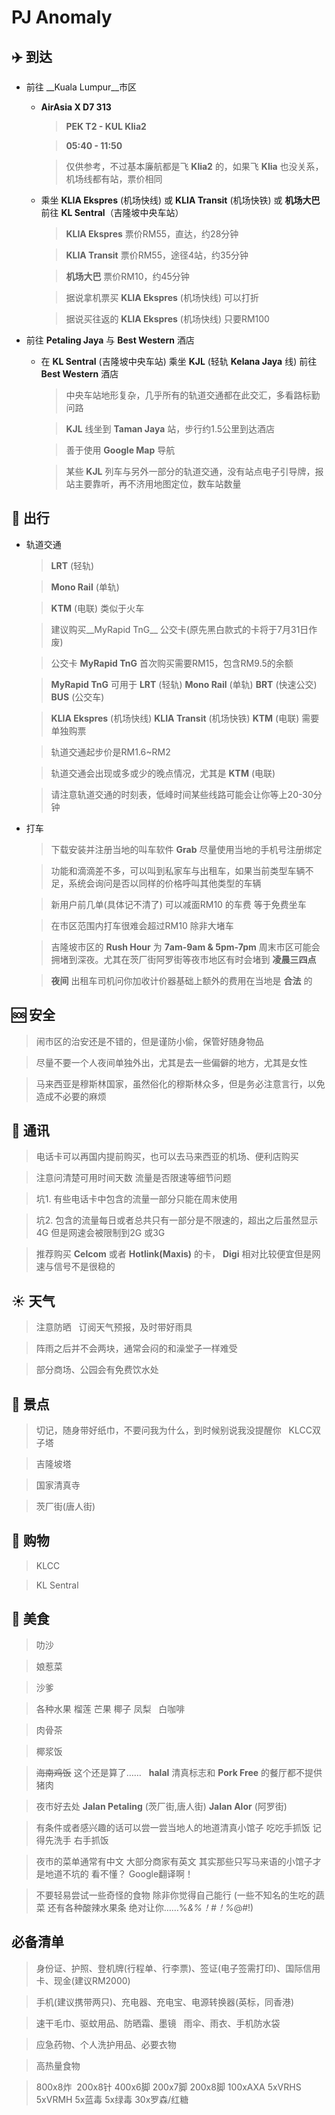 # PJ Anomaly

## :airplane: 到达

+ 前往 __Kuala Lumpur__市区
  - __AirAsia X D7 313__

    > __PEK T2 - KUL Klia2__

    > __05:40 - 11:50__

    > 仅供参考，不过基本廉航都是飞 __Klia2__ 的，如果飞 __Klia__ 也没关系，机场线都有站，票价相同

  - 乘坐 __KLIA Ekspres__ (机场快线) 或 __KLIA Transit__ (机场快铁) 或 __机场大巴__ 前往 __KL Sentral__（吉隆坡中央车站）
    > __KLIA Ekspres__  票价RM55，直达，约28分钟

    > __KLIA Transit__  票价RM55，途径4站，约35分钟

    > __机场大巴__  票价RM10，约45分钟 
  
    > 据说拿机票买 __KLIA Ekspres__ (机场快线) 可以打折
  
    > 据说买往返的  __KLIA Ekspres__ (机场快线) 只要RM100


+ 前往 __Petaling Jaya__ 与 __Best Western__ 酒店
    - 在 __KL Sentral__ (吉隆坡中央车站) 乘坐 __KJL__ (轻轨 __Kelana Jaya__ 线) 前往 __Best Western__ 酒店
      > 中央车站地形复杂，几乎所有的轨道交通都在此交汇，多看路标勤问路
  
      > __KJL__ 线坐到 __Taman Jaya__ 站，步行约1.5公里到达酒店
  
      > 善于使用 __Google Map__ 导航
  
      > 某些 __KJL__ 列车与另外一部分的轨道交通，没有站点电子引导牌，报站主要靠听，再不济用地图定位，数车站数量 
      


## :car: 出行

   - 轨道交通
  
      > __LRT__ (轻轨)
  
      > __Mono Rail__ (单轨)
  
      > __KTM__ (电联) 类似于火车
  
      > 建议购买__MyRapid TnG__ 公交卡(原先黑白款式的卡将于7月31日作废)
  
      > 公交卡 __MyRapid TnG__ 首次购买需要RM15，包含RM9.5的余额
  
      > __MyRapid TnG__ 可用于 __LRT__ (轻轨) __Mono Rail__ (单轨) __BRT__ (快速公交) __BUS__ (公交车) 
  
      > __KLIA Ekspres__ (机场快线) __KLIA Transit__ (机场快铁) __KTM__ (电联) 需要单独购票
  
      > 轨道交通起步价是RM1.6~RM2
      
      > 轨道交通会出现或多或少的晚点情况，尤其是 __KTM__ (电联) 
      
      > 请注意轨道交通的时刻表，低峰时间某些线路可能会让你等上20-30分钟
      
  - 打车
  
    > 下载安装并注册当地的叫车软件 __Grab__ 尽量使用当地的手机号注册绑定
    
    > 功能和滴滴差不多，可以叫到私家车与出租车，如果当前类型车辆不足，系统会询问是否以同样的价格呼叫其他类型的车辆
    
    > 新用户前几单(具体记不清了) 可以减面RM10 的车费 等于免费坐车
    
    > 在市区范围内打车很难会超过RM10 除非大堵车
    
    > 吉隆坡市区的 __Rush Hour__ 为 __7am-9am & 5pm-7pm__ 周末市区可能会拥堵到深夜。尤其在茨厂街阿罗街等夜市地区有时会堵到 __凌晨三四点__ 
    
    > __夜间__ 出租车司机问你加收计价器基础上额外的费用在当地是 __合法__ 的
    
    
## :sos: 安全
    
  > 闹市区的治安还是不错的，但是谨防小偷，保管好随身物品
    
  > 尽量不要一个人夜间单独外出，尤其是去一些偏僻的地方，尤其是女性
    
  > 马来西亚是穆斯林国家，虽然俗化的穆斯林众多，但是务必注意言行，以免造成不必要的麻烦
    
## :iphone: 通讯
    
  > 电话卡可以再国内提前购买，也可以去马来西亚的机场、便利店购买
    
  > 注意问清楚可用时间天数 流量是否限速等细节问题
    
  > 坑1. 有些电话卡中包含的流量一部分只能在周末使用
    
  > 坑2. 包含的流量每日或者总共只有一部分是不限速的，超出之后虽然显示4G 但是网速会被限制到2G 或3G
    
  > 推荐购买 __Celcom__ 或者 __Hotlink(Maxis)__ 的卡， __Digi__ 相对比较便宜但是网速与信号不是很稳的
  
## :sunny: 天气
  
  > 注意防晒
  
  > 订阅天气预报，及时带好雨具
  
  > 阵雨之后并不会两块，通常会闷的和澡堂子一样难受
  
  > 部分商场、公园会有免费饮水处
  
## :ocean: 景点
  
  > 切记，随身带好纸巾，不要问我为什么，到时候别说我没提醒你
  
  > KLCC双子塔
  
  > 吉隆坡塔
  
  > 国家清真寺
  
  > 茨厂街(唐人街)

## :ocean: 购物

  > KLCC
  
  > KL Sentral

## :beers: 美食
  
  > 叻沙
  
  > 娘惹菜
  
  > 沙爹
  
  > 各种水果 榴莲 芒果 椰子 凤梨
  
  > 白咖啡
  
  > 肉骨茶
  
  > 椰浆饭
  
  > ~~海南鸡饭~~ 这个还是算了……
  
  > __halal__ 清真标志和 __Pork Free__ 的餐厅都不提供猪肉
  
  > 夜市好去处 __Jalan Petaling__ (茨厂街,唐人街) __Jalan Alor__ (阿罗街)
  
  > 有条件或者感兴趣的话可以尝一尝当地人的地道清真小馆子 吃吃手抓饭 记得先洗手 右手抓饭
  
  > 夜市的菜单通常有中文 大部分商家有英文 其实那些只写马来语的小馆子才是地道不坑的 看不懂？ Google翻译啊！
  
  > 不要轻易尝试一些奇怪的食物 除非你觉得自己能行 (一些不知名的生吃的蔬菜 还有各种酸辣水果条 绝对让你……%*&%！#！%*@#!)
  
## 必备清单

  > 身份证、护照、登机牌(行程单、行李票)、签证(电子签需打印)、国际信用卡、现金(建议RM2000)
  
  > 手机(建议携带两只)、充电器、充电宝、电源转换器(英标，同香港)
  
  > 速干毛巾、驱蚊用品、防晒霜、墨镜
  
  > 雨伞、雨衣、手机防水袋
  
  > 应急药物、个人洗护用品、必要衣物
  
  > 高热量食物
  
  > 800x8炸  200x8针 400x6脚 200x7脚 200x8脚 100xAXA 5xVRHS 5xVRMH 5x蓝毒 5x绿毒 30x罗森/红糖
    
